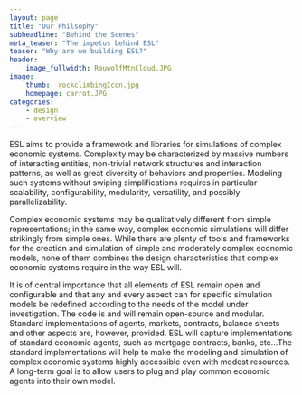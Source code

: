 ```yaml
---
layout: page
title: "Our Philsophy"
subheadline: "Behind the Scenes"
meta_teaser: "The impetus behind ESL"
teaser: "Why are we building ESL?"
header:
    image_fullwidth: RauwolfMtnCloud.JPG
image:
    thumb:  rockclimbingIcon.jpg
    homepage: carrot.JPG
categories:
    - design
    - overview
---
```


ESL aims to provide a framework and libraries for simulations of complex economic systems. Complexity may be characterized by massive numbers of interacting entities, non-trivial network structures and interaction patterns, as well as great diversity of behaviors and properties. Modeling such systems without swiping simplifications requires in particular scalability, configurability, modularity, versatility, and possibly parallelizability.

Complex economic systems may be qualitatively different from simple representations; in the same way, complex economic simulations will differ strikingly from simple ones. While there are plenty of tools and frameworks for the creation and simulation of simple and moderately complex economic models, none of them combines the design characteristics that complex economic systems require in the way ESL will.

It is of central importance that all elements of ESL remain open and configurable and that any and every aspect can for specific simulation models be redefined according to the needs of the model under investigation. The code is and will remain open-source and modular. Standard implementations of agents, markets, contracts, balance sheets and other aspects are, however, provided. ESL will capture implementations of standard economic agents, such as mortgage contracts, banks, etc...The standard implementations will help to make the modeling and simulation of complex economic systems highly accessible even with modest resources.  A long-term goal is to allow users to plug and play common economic agents into their own model.
